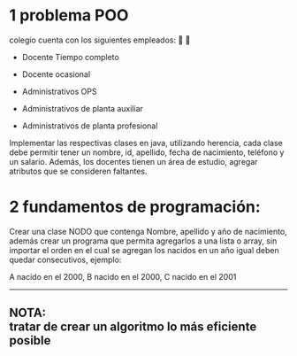 
# 1 problema POO  

colegio cuenta con los siguientes empleados: :school: :school_satchel:

- Docente Tiempo completo 

- Docente ocasional  

- Administrativos OPS 

- Administrativos de planta auxiliar 

- Administrativos de planta profesional 

Implementar las respectivas clases en java, utilizando herencia, cada clase debe permitir tener un nombre, id, apellido, fecha de nacimiento, teléfono y un salario. Además, los docentes tienen un área de estudio, agregar atributos que se consideren faltantes.  

# 2 fundamentos de programación: 
Crear una clase NODO que contenga Nombre, apellido y año de nacimiento, además crear un programa que permita agregarlos a una lista o array, sin importar el orden en el cual se agregan los nacidos en un año igual deben quedar consecutivos, ejemplo: 

A nacido en el 2000, B nacido en el 2000, C nacido en el 2001 

-------------------------------------------------------
  NOTA:                                                
  tratar de crear un algoritmo lo más eficiente posible  
-------------------------------------------------------
